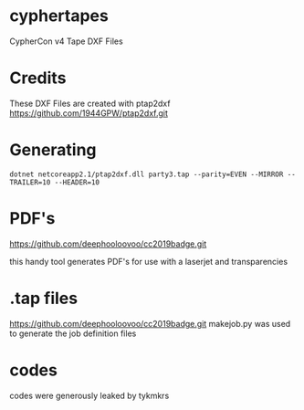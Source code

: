 # cyphertapes
CypherCon v4 Tape DXF Files

# Credits
These DXF Files are created with ptap2dxf
https://github.com/1944GPW/ptap2dxf.git

# Generating
```
dotnet netcoreapp2.1/ptap2dxf.dll party3.tap --parity=EVEN --MIRROR --TRAILER=10 --HEADER=10
```

# PDF's
https://github.com/deephooloovoo/cc2019badge.git

this handy tool generates PDF's for use with a laserjet and transparencies

# .tap files
https://github.com/deephooloovoo/cc2019badge.git
makejob.py was used to generate the job definition files

# codes
codes were generously leaked by tykmkrs
